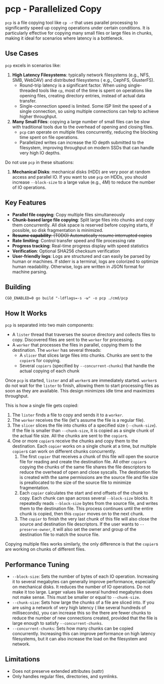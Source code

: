 # pcp - Parallelized Copy

`pcp` is a file copying tool like `cp -r` that uses parallel processing to significantly speed up copying operations
under certain conditions. It is particularly effective for copying many small files or large files in chunks, making it
ideal for scenarios where latency is a bottleneck.

## Use Cases

`pcp` excels in scenarios like:

1. **High Latency Filesystems**: typically network filesystems (e.g., NFS, SMB, WebDAV) and distributed filesystems (
   e.g., CephFS, GlusterFS).
    - Round-trip latency is a significant factor. When using single-threaded tools like `cp`, most of the time is spent
      on operations like opening files, creating directory entries, instead of actual data transfer.
    - Single-connection speed is limited. Some ISP limit the speed of a single connection, so using multiple connections
      can help to achieve higher throughput.
2. **Many Small Files**: copying a large number of small files can be slow with traditional tools due to the overhead of
   opening and closing files.
    - `pcp` can operate on multiple files concurrently, reducing the blocking time spent on file operations.
    - Parallelized writes can increase the IO depth submitted to the filesystem, improving throughput on modern SSDs
      that can handle very high IO depths.

Do not use `pcp` in these situations:

1. **Mechanical Disks**: mechanical disks (HDD) are very poor at random access and parallel IO. If you want to use `pcp`
   on HDDs, you should increase `--block-size` to a large value (e.g., 4M) to reduce the number of IO operations.

## Key Features

- **Parallel file copying**: Copy multiple files simultaneously
- **Chunk-based large file copying**: Split large files into chunks and copy them concurrently. All disk space is
  reserved before copying starts, if possible, so disk fragmentation is minimized.
- ~~**Resume capability**: (TODO) Automatically resume interrupted copies~~
- **Rate limiting**: Control transfer speed and file processing rate
- **Progress tracking**: Real-time progress display with speed statistics
- **Verification**: Optional SHA256 checksum verification
- **User-friendly logs**: Logs are structured and can easily be parsed by human or machines. If stderr is a terminal,
  logs are colorized to optimize human readability. Otherwise, logs are written in JSON format for machine parsing.

## Building

```shell
CGO_ENABLED=0 go build "-ldflags=-s -w" -o pcp ./cmd/pcp
```

## How It Works

`pcp` is separated into two main components:

- A `lister` thread that traverses the source directory and collects files to copy. Discovered files are sent to the
  `worker` for processing.
- A `worker` that processes the files in parallel, copying them to the destination. The `worker` has several threads:
    - A `slicer` that slices large files into chunks. Chunks are sent to the `copier`s for copying.
    - Several `copiers` (specified by `--concurrent-chunks`) that handle the actual copying of each chunk

Once `pcp` is started, `lister` and all `worker`s are immediately started. `worker`s do not wait for the `lister` to
finish, allowing them to start processing files as soon as they are available. This design minimizes idle time and
maximizes throughput.

This is how a single file gets copied:

1. The `lister` finds a file to copy and sends it to a `worker`.
2. The `worker` receives the file (let's assume the file is a regular file).
3. The `slicer` slices the file into chunks of a specified size (`--chunk-size`). If the file is smaller than
   `--chunk-size`, it is copied as a single chunk of the actual file size. All the chunks are sent to the `copier`s.
4. One or more `copier`s receive the chunks and copy them to the destination. Each `copier` works on a single chunk at a
   time, but multiple `copier`s can work on different chunks concurrently.
    1. The first `copier` that receives a chunk of this file will open the source file for reading and create the
       destination file.
       All other `copier`s copying the chunks of the same file shares the file descriptors to reduce the overhead of
       open and close syscalls. The destination file is created with the same permissions are the source file and file
       size is preallocated to the size of the source file to minimize fragmentation.
    2. Each `copier` calculates the start and end offsets of the chunk to copy. Each chunk can span across several
       `--block-size` blocks. It repeatedly reads `--block-size` bytes from the source file, and writes them to the
       destination file. This process continues until the entire chunk is copied, then this `copier` moves on to the
       next chunk.
    3. The `copier` to finish the very last chunk of this file will also close the source and destination
       file descriptors. If the user wants to `--preserve-owner`, it will also set the owner and group of the
       destination file to match the source file.

Copying multiple files works similarly, the only difference is that the `copier`s are working on chunks of different
files.

## Performance Tuning

- `--block-size`: Sets the number of bytes of each IO operation. Increasing it to several megabytes can generally
  improve performance, especially on
  mechanical disks. It reduces the number of IO operations. Do not make it too large. Larger values like several hundred
  megabytes does not make sense. This must be smaller or equal to `--chunk-size`.
- `--chunk-size`: Sets how large the chunks of a file are sliced into. If you are using a network of very high latency (
  like several hundreds of milliseconds), you can increase this so the there are fewer chunks to reduce the number of
  new connections created, provided that the file is large enough to satisfy `--concurrent-chunks`.
- `--concurrent-chunks`: Sets how many chunks can be copied concurrently. Increasing this can improve performance
  on high latency filesystems, but it can also increase the load on the filesystem and network.

## Limitations

- Does not preserve extended attributes (xattr)
- Only handles regular files, directories, and symlinks.
